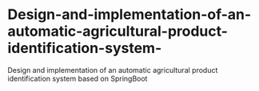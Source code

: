 # Design-and-implementation-of-an-automatic-agricultural-product-identification-system-
Design and implementation of an automatic agricultural product identification system based on SpringBoot
